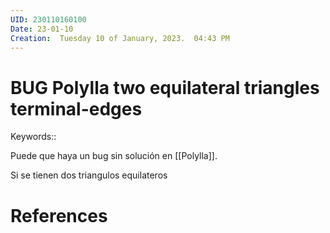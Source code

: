 ```yaml
---
UID: 230110160100
Date: 23-01-10
Creation:  Tuesday 10 of January, 2023.  04:43 PM
---
```


# BUG Polylla two equilateral triangles terminal-edges

Keywords:: 

Puede que haya un bug sin solución en [[Polylla]].

Si se tienen dos triangulos equilateros 

# References
